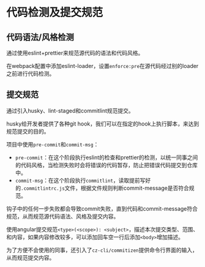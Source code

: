 # 代码检测及提交规范

## 代码语法/风格检测

通过使用eslint+prettier来规范源代码的语法和代码风格。

在webpack配置中添加eslint-loader，设置`enforce:pre`在源代码经过别的loader之前进行代码检测。

## 提交规范

通过引入husky、lint-staged和commitlint规范提交。

husky给开发者提供了各种git hook，我们可以在指定的hook上执行脚本，来达到规范提交的目的。

项目中使用`pre-commit`和`commit-msg`：

- `pre-commit`：在这个阶段执行eslint的检查和prettier的检测，以统一同事之间的代码风格，当检测失败时会将错误的代码暂存，防止把错误代码提交到仓库中。
- `commit-msg`：在这个阶段执行`commitlint`，读取提前写好的`.commitlintrc.js`文件，根据文件规则判断commit-message是否符合规范。

钩子中的任何一步失败都会导致commit失败，直到代码和commit-message符合规范，从而规范源代码语法、风格及提交内容。



使用angular提交规范`<type>(<scope>): <subject>`，描述本次提交类型、范围、和内容，如果内容修改较多，可以添加回车空一行后添加`<body>`增加描述。

为了方便不会使用的同事，还引入了`cz-cli/commitizen`提供命令行界面的输入，从而规范提交内容。



